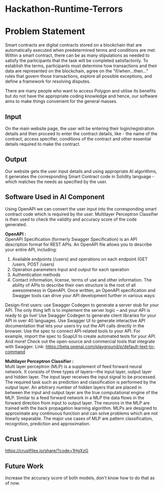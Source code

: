 # Hackathon-Runtime-Terrors
# Problem Statement 
Smart contracts are digital contracts stored on a blockchain that are automatically executed when predetermined terms and conditions are met.
Within a smart contract, there can be as many stipulations as needed to satisfy the participants that the task will be completed satisfactorily. To establish the terms, participants must determine how transactions and their data are represented on the blockchain, agree on the “if/when...then…” rules that govern those transactions, explore all possible exceptions, and define a framework for resolving disputes.

There are many people who want to access Polygon and utilise its benefits but do not have the appropriate coding knowledge and hence, our software aims to make things convenient for the general masses.

## Input

On the main website page, the user will be entering their login/registration details and then proceed to enter the contract details, like - the name of the contract, access specifier, conditions of the contract and other essential details required to make the contract.

## Output

Our website gets the user input details and using appropriate AI algorithms, it generates the corresponding Smart Contract code in Solidity language - which matches the needs as specified by the user.

## Software Used in AI Component

Using OpenAPI we can convert the user input into the corresponding smart contract code which is required by the user. Multilayer Perceptron Classifier is then used to check the validity and accuracy score of the code generated.

**OpenAPI :**
<br>
OpenAPI Specification (formerly Swagger Specification) is an API description format for REST APIs. An OpenAPI file allows you to describe your entire API, including:

1. Available endpoints (/users) and operations on each endpoint (GET /users, POST /users)
2. Operation parameters Input and output for each operation
3. Authentication methods
4. Contact information, license, terms of use and other information.
The ability of APIs to describe their own structure is the root of all awesomeness in OpenAPI. Once written, an OpenAPI specification and Swagger tools can drive your API development further in various ways:

Design-first users: use Swagger Codegen to generate a server stub for your API. The only thing left is to implement the server logic – and your API is ready to go live!
Use Swagger Codegen to generate client libraries for your API in over 40 languages.
Use Swagger UI to generate interactive API documentation that lets your users try out the API calls directly in the browser.
Use the spec to connect API-related tools to your API. For example, import the spec to SoapUI to create automated tests for your API.
And more! Check out the open-source and commercial tools that integrate with Swagger.
Link: https://beta.openai.com/playground/p/default-text-to-command

**Multilayer Perceptron Classifier :**
<br>
Multi layer perceptron (MLP) is a supplement of feed forward neural network. It consists of three types of layers—the input layer, output layer and hidden layer. The input layer receives the input signal to be processed. The required task such as prediction and classification is performed by the output layer. An arbitrary number of hidden layers that are placed in between the input and output layer are the true computational engine of the MLP. Similar to a feed forward network in a MLP the data flows in the forward direction from input to output layer. The neurons in the MLP are trained with the back propagation learning algorithm. MLPs are designed to approximate any continuous function and can solve problems which are not linearly separable. The major use cases of MLP are pattern classification, recognition, prediction and approximation.

## Crust Link

https://crustfiles.io/share/?code=1HgXzG

## Future Work
Increase the accuracy score of both models, don't know how to do that as of now.
